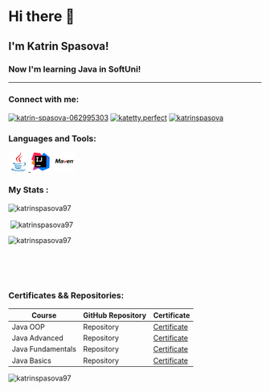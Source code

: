 # Hi there 👋 
## I'm Katrin Spasova!
### Now I'm learning Java in SoftUni!
------------------------------------------------------------------------------
<h3 align="left">Connect with me:</h3>
<p align="left">
<a href="https://linkedin.com/in/katrin-spasova-062995303" target="blank"><img align="center" src="https://raw.githubusercontent.com/rahuldkjain/github-profile-readme-generator/master/src/images/icons/Social/linked-in-alt.svg" alt="katrin-spasova-062995303" height="30" width="40" /></a>
<a href="https://fb.com/katetty.perfect" target="blank"><img align="center" src="https://raw.githubusercontent.com/rahuldkjain/github-profile-readme-generator/master/src/images/icons/Social/facebook.svg" alt="katetty.perfect" height="30" width="40" /></a>
<a href="https://instagram.com/katrinspasova" target="blank"><img align="center" src="https://raw.githubusercontent.com/rahuldkjain/github-profile-readme-generator/master/src/images/icons/Social/instagram.svg" alt="katrinspasova" height="30" width="40" /></a>
</p>

<h3 align="left">Languages and Tools:</h3>
<p align="left"> <a href="https://www.java.com" target="_blank" rel="noreferrer"> <img src="https://raw.githubusercontent.com/devicons/devicon/master/icons/java/java-original.svg" alt="java" width="40" height="40"/> </a> 
<img src="https://github.com/devicons/devicon/blob/master/icons/intellij/intellij-original.svg" title="Intellij" alt="Intellij" width="40" height="40"/>&nbsp;
  <img src="https://github.com/devicons/devicon/blob/master/icons/maven/maven-original-wordmark.svg" title="Maven" alt="Maven" width="40" height="40"/>&nbsp;


### My Stats :
<p><img align="center" src="https://github-readme-streak-stats.herokuapp.com/?user=katrinspasova97&theme=tokyonight" alt="katrinspasova97" /></p>

<p>&nbsp;<img align="center" src="https://github-readme-stats.vercel.app/api?username=katrinspasova97&show_icons=true&theme=tokyonight&locale=en" alt="katrinspasova97" /></p>

<p><img align="left" src="https://github-readme-stats.vercel.app/api/top-langs?username=katrinspasova97&show_icons=true&theme=tokyonight&locale=en&layout=compact" alt="katrinspasova97" /></p>
<br>
<br>
<br>
<br>
<br>

### Certificates && Repositories:
| Course  | GitHub Repository | Certificate |
| ------------- | ------------- | ------------- | 
| Java OOP | Repository  | [Certificate](https://softuni.bg/certificates/details/211134/64617bbd)  | 
| Java Advanced | Repository  |[Certificate](https://softuni.bg/certificates/details/203478/bf15e8f4)  | 
| Java Fundamentals | Repository  | [Certificate ](https://softuni.bg/certificates/details/195229/2b210872) | 
| Java Basics  | Repository  | [Certificate](https://softuni.bg/certificates/details/172610/fa974fe8)  | 

<p><img src="https://komarev.com/ghpvc/?username=katrinspasova97&label=Profile%20views&color=0e75b6&style=flat" alt="katrinspasova97" /></p>
<!--
**katrinspasova97/katrinspasova97** is a ✨ _special_ ✨ repository because its `README.md` (this file) appears on your GitHub profile.



Here are some ideas to get you started:

- 🔭 I’m currently working on ...
- 🌱 I’m currently learning ...
- 👯 I’m looking to collaborate on ...
- 🤔 I’m looking for help with ...
- 💬 Ask me about ...
- 📫 How to reach me: ...
- 😄 Pronouns: ...
- ⚡ Fun fact: ...
-->
